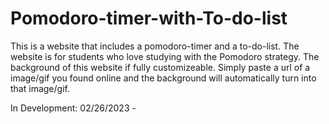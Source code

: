 # Pomodoro-timer-with-To-do-list

This is a website that includes a pomodoro-timer and a to-do-list. The website is for students who love studying with the Pomodoro strategy. The background of this website if fully customizeable. Simply paste a url of a image/gif you found online and the background will automatically turn into that image/gif.

In Development: 02/26/2023 - 
